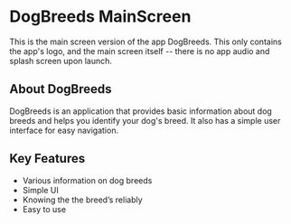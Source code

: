 # DogBreeds MainScreen
This is the main screen version of the app DogBreeds. This only contains the app's logo, and the main screen itself -- there is no app audio and splash screen upon launch.

## About DogBreeds
DogBreeds is an application that provides basic information about dog breeds and helps you identify your dog's breed. It also has a simple user interface for easy navigation.

## Key Features
* Various information on dog breeds    
* Simple UI
* Knowing the the breed’s reliably
* Easy to use

